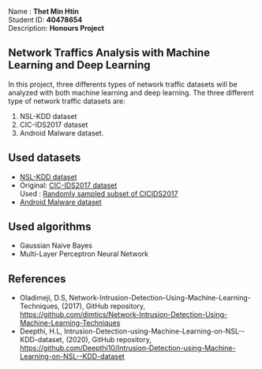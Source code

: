 Name : <b>Thet Min Htin</b><br>
Student ID: <b>40478654</b><br>
Description: <b>Honours Project</b>

## Network Traffics Analysis with Machine Learning and Deep Learning
In this project, three differents types of network traffic datasets will be analyzed with both machine learning and deep learning. The three different type of network traffic datasets are:
1. NSL-KDD dataset
2. CIC-IDS2017 dataset
3. Android Malware dataset.

## Used datasets
- [NSL-KDD dataset](https://www.unb.ca/cic/datasets/nsl.html)
- Original: [CIC-IDS2017 dataset](https://www.unb.ca/cic/datasets/ids-2017.html)<br>
Used : [Randomly sampled subset of CICIDS2017](https://github.com/Western-OC2-Lab/Intrusion-Detection-System-Using-Machine-Learning/blob/main/data/CICIDS2017_sample.csv)
- [Android Malware dataset](https://www.kaggle.com/xwolf12/network-traffic-android-malware)

## Used algorithms 
- Gaussian Naive Bayes
- Multi-Layer Perceptron Neural Network

## References
- Oladimeji, D.S, Network-Intrusion-Detection-Using-Machine-Learning-Techniques, (2017), GitHub repository, https://github.com/dimtics/Network-Intrusion-Detection-Using-Machine-Learning-Techniques
- Deepthi, H.L, Intrusion-Detection-using-Machine-Learning-on-NSL--KDD-dataset, (2020), GitHub repository, https://github.com/Deepthi10/Intrusion-Detection-using-Machine-Learning-on-NSL--KDD-dataset


